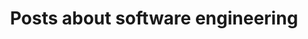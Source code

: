---
title: Posts about software engineering
layout: category
permalink: /categories/engineering/
taxonomy: engineering
---